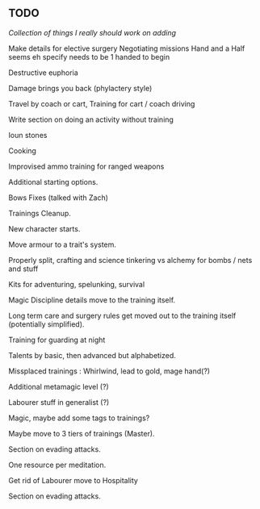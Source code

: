 ## TODO

*Collection of things I really should work on adding*

Make details for elective surgery 
Negotiating missions
Hand and a Half seems eh specify needs to be 1 handed to begin

Destructive euphoria

Damage brings you back (phylactery style)

Travel by coach or cart, Training for cart / coach driving

Write section on doing an activity without training

Ioun stones

Cooking

Improvised ammo training for ranged weapons

Additional starting options.

Bows Fixes (talked with Zach)

Trainings Cleanup.

New character starts.

Move armour to a trait's system.

Properly split, crafting and science tinkering vs alchemy for bombs / nets and stuff

Kits for adventuring, spelunking, survival

Magic Discipline details move to the training itself.

Long term care and surgery rules get moved out to the training itself (potentially simplified).

Training for guarding at night

Talents by basic, then advanced but alphabetized.

Missplaced trainings : Whirlwind, lead to gold, mage hand(?)

Additional metamagic level (?)

Labourer stuff in generalist (?)

Magic, maybe add some tags to trainings? 

Maybe move to 3 tiers of trainings (Master).

Section on evading attacks.

One resource per meditation.

Get rid of Labourer move to Hospitality

Section on evading attacks.

